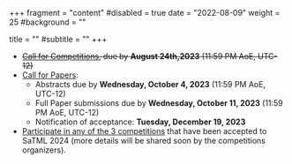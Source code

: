 +++
fragment = "content"
#disabled = true
date = "2022-08-09"
weight = 25
#background = ""

title = ""
#subtitle = ""
+++
* ~~[Call for Competitions](/participate-cfc), due by **August 24th,2023** (11:59 PM AoE, UTC-12)~~
* [Call for Papers](/participate-cfp):
  * Abstracts due by **Wednesday, October 4, 2023** (11:59 PM AoE, UTC-12)
  * Full Paper​ ​submissions due by **Wednesday, October 11, 2023** (11:59 PM AoE, UTC-12)
  * Notification of acceptance: **Tuesday, December 19, 2023**
* [Participate in any of the 3 competitions](/participate-competitions) that
  have been accepted to SaTML 2024 (more details will be shared soon by the
  competitions organizers).
